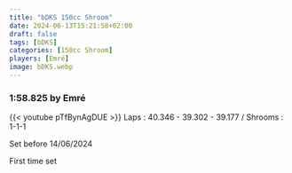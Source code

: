 ```yaml
---
title: "bDKS 150cc Shroom"
date: 2024-06-13T15:21:58+02:00
draft: false
tags: [bDKS]
categories: [150cc Shroom]
players: [Emré]
image: bDKS.webp
---
```

### 1:58.825 by Emré

{{< youtube pTfBynAgDUE >}}
Laps : 40.346 - 39.302 - 39.177 /
Shrooms : 1-1-1

Set before 14/06/2024

First time set